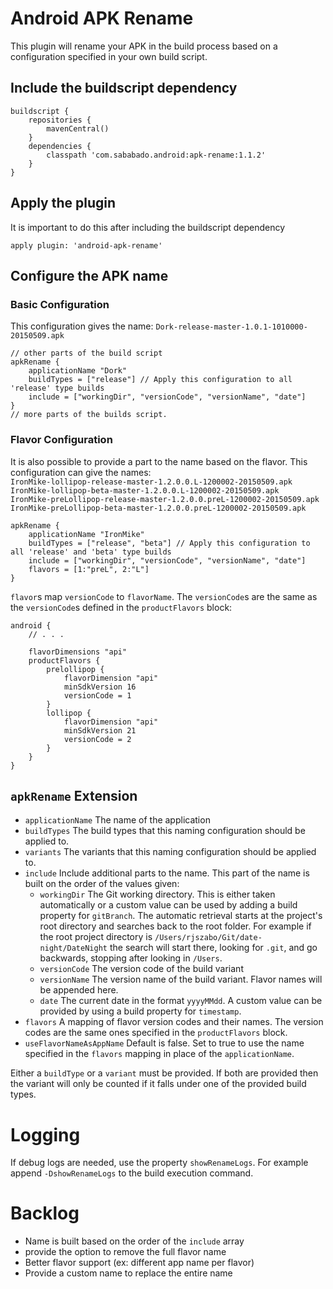 # Android APK Rename

This plugin will rename your APK in the build process based on a configuration specified in your own build script.

## Include the buildscript dependency
```GRADLE
buildscript {
    repositories {
        mavenCentral()
    }
    dependencies {
        classpath 'com.sababado.android:apk-rename:1.1.2'
    }
}
```

## Apply the plugin
It is important to do this after including the buildscript dependency
```GRADLE
apply plugin: 'android-apk-rename'
```

## Configure the APK name
### Basic Configuration
This configuration gives the name: `Dork-release-master-1.0.1-1010000-20150509.apk`
```GRADLE
// other parts of the build script
apkRename {
    applicationName "Dork"
    buildTypes = ["release"] // Apply this configuration to all 'release' type builds
    include = ["workingDir", "versionCode", "versionName", "date"]
}
// more parts of the builds script.
```
### Flavor Configuration
It is also possible to provide a part to the name based on the flavor.
This configuration can give the names:  
`IronMike-lollipop-release-master-1.2.0.0.L-1200002-20150509.apk`  
`IronMike-lollipop-beta-master-1.2.0.0.L-1200002-20150509.apk`  
`IronMike-preLollipop-release-master-1.2.0.0.preL-1200002-20150509.apk`  
`IronMike-preLollipop-beta-master-1.2.0.0.preL-1200002-20150509.apk`

```GRADLE
apkRename {
    applicationName "IronMike"
    buildTypes = ["release", "beta"] // Apply this configuration to all 'release' and 'beta' type builds
    include = ["workingDir", "versionCode", "versionName", "date"]
    flavors = [1:"preL", 2:"L"]
}
```

`flavor`s map `versionCode` to `flavorName`. The `versionCode`s are the same as the `versionCode`s defined in the `productFlavors` block:

```GRADLE
android {
    // . . .
    
    flavorDimensions "api"
    productFlavors {
        prelollipop {
            flavorDimension "api"
            minSdkVersion 16
            versionCode = 1
        }
        lollipop {
            flavorDimension "api"
            minSdkVersion 21
            versionCode = 2
        }
    }
}
```

## `apkRename` Extension
* `applicationName` The name of the application
* `buildTypes` The build types that this naming configuration should be applied to.
* `variants` The variants that this naming configuration should be applied to.
* `include` Include additional parts to the name. This part of the name is built on the order of the values given:
    * `workingDir` The Git working directory. This is either taken automatically or a custom value can be used by adding
a build property for `gitBranch`. The automatic retrieval starts at the project's root directory and searches back to the root folder.
For example if the root project directory is `/Users/rjszabo/Git/date-night/DateNight` the search will start there, looking for `.git`,
and go backwards, stopping after looking in `/Users`.
    * `versionCode` The version code of the build variant
    * `versionName` The version name of the build variant. Flavor names will be appended here.
    * `date` The current date in the format `yyyyMMdd`. A custom value can be provided by using a build property for
`timestamp`.
* `flavors` A mapping of flavor version codes and their names. The version codes are the same ones specified in the
 `productFlavors` block.
* `useFlavorNameAsAppName` Default is false. Set to true to use the name specified in the `flavors` mapping in place of the `applicationName`.

Either a `buildType` or a `variant` must be provided. If both are provided then the variant will only be counted if
it falls under one of the provided build types.

# Logging
If debug logs are needed, use the property `showRenameLogs`. For example append `-DshowRenameLogs` to the build execution command.

# Backlog
* Name is built based on the order of the `include` array
* provide the option to remove the full flavor name
* Better flavor support (ex: different app name per flavor)
* Provide a custom name to replace the entire name
